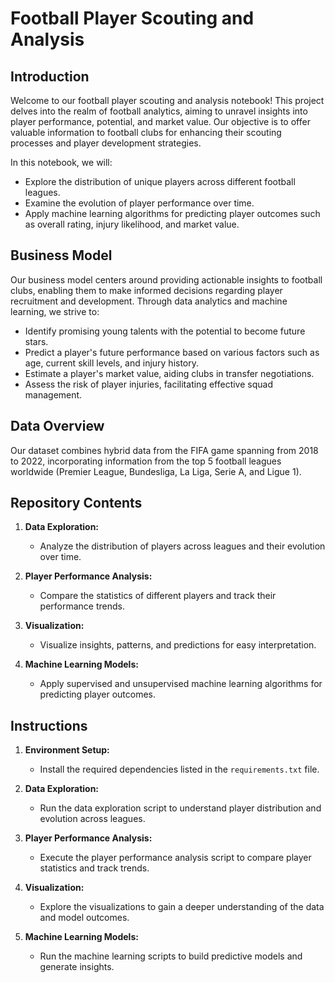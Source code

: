 # Football Player Scouting and Analysis

## Introduction

Welcome to our football player scouting and analysis notebook! This project delves into the realm of football analytics, aiming to unravel insights into player performance, potential, and market value. Our objective is to offer valuable information to football clubs for enhancing their scouting processes and player development strategies.

In this notebook, we will:

- Explore the distribution of unique players across different football leagues.
- Examine the evolution of player performance over time.
- Apply machine learning algorithms for predicting player outcomes such as overall rating, injury likelihood, and market value.

## Business Model

Our business model centers around providing actionable insights to football clubs, enabling them to make informed decisions regarding player recruitment and development. Through data analytics and machine learning, we strive to:

- Identify promising young talents with the potential to become future stars.
- Predict a player's future performance based on various factors such as age, current skill levels, and injury history.
- Estimate a player's market value, aiding clubs in transfer negotiations.
- Assess the risk of player injuries, facilitating effective squad management.

## Data Overview

Our dataset combines hybrid data from the FIFA game spanning from 2018 to 2022, incorporating information from the top 5 football leagues worldwide (Premier League, Bundesliga, La Liga, Serie A, and Ligue 1).

## Repository Contents

1. **Data Exploration:**
   - Analyze the distribution of players across leagues and their evolution over time.

2. **Player Performance Analysis:**
   - Compare the statistics of different players and track their performance trends.

3. **Visualization:**
   - Visualize insights, patterns, and predictions for easy interpretation.

4. **Machine Learning Models:**
   - Apply supervised and unsupervised machine learning algorithms for predicting player outcomes.

## Instructions

1. **Environment Setup:**
   - Install the required dependencies listed in the `requirements.txt` file.

2. **Data Exploration:**
   - Run the data exploration script to understand player distribution and evolution across leagues.

3. **Player Performance Analysis:**
   - Execute the player performance analysis script to compare player statistics and track trends.

4. **Visualization:**
   - Explore the visualizations to gain a deeper understanding of the data and model outcomes.

5. **Machine Learning Models:**
   - Run the machine learning scripts to build predictive models and generate insights.
